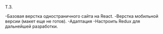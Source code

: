 Т.З. 

-Базовая верстка одностраничного сайта на React.
-Верстка мобильной версии (макет еще не готов).
-Адаптация
-Настроить Redux для дальнейшей разработки.
